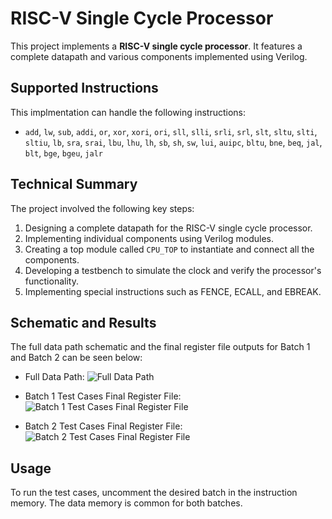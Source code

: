 # RISC-V Single Cycle Processor

This project implements a **RISC-V single cycle processor**. It features a complete datapath and various components implemented using Verilog.

## Supported Instructions

This implmentation can handle the following instructions:

- `add`, `lw`, `sub`, `addi`, `or`, `xor`, `xori`, `ori`, `sll`, `slli`, `srli`, `srl`, `slt`, `sltu`, `slti`, `sltiu`, `lb`, `sra`, `srai`, `lbu`, `lhu`, `lh`, `sb`, `sh`, `sw`, `lui`, `auipc`, `bltu`, `bne`, `beq`, `jal`, `blt`, `bge`, `bgeu`, `jalr`

## Technical Summary

The project involved the following key steps:

1. Designing a complete datapath for the RISC-V single cycle processor.
2. Implementing individual components using Verilog modules.
3. Creating a top module called `CPU_TOP` to instantiate and connect all the components.
4. Developing a testbench to simulate the clock and verify the processor's functionality.
5. Implementing special instructions such as FENCE, ECALL, and EBREAK.

## Schematic and Results

The full data path schematic and the final register file outputs for Batch 1 and Batch 2 can be seen below:

- Full Data Path:
  ![Full Data Path](https://s12.gifyu.com/images/SQrOO.png)

- Batch 1 Test Cases Final Register File:
  ![Batch 1 Test Cases Final Register File](https://s11.gifyu.com/images/SQrOy.png)

- Batch 2 Test Cases Final Register File:
  ![Batch 2 Test Cases Final Register File](https://s11.gifyu.com/images/SQryL.png)

## Usage

To run the test cases, uncomment the desired batch in the instruction memory. The data memory is common for both batches.
